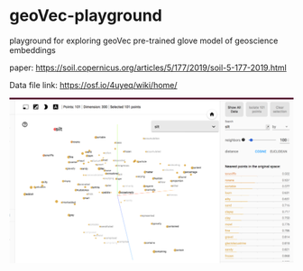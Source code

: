 # geoVec-playground
playground for exploring geoVec pre-trained glove model of geoscience embeddings

paper: https://soil.copernicus.org/articles/5/177/2019/soil-5-177-2019.html

Data file link: https://osf.io/4uyeq/wiki/home/

![Image of Silt in Embedding Projector](images/silt.png)